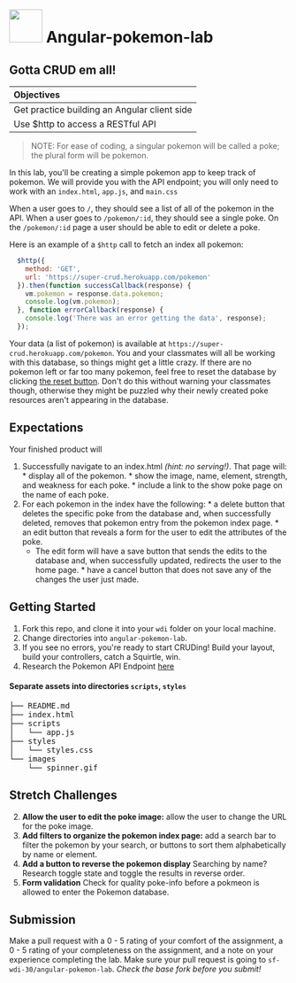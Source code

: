 

# <img src="https://cloud.githubusercontent.com/assets/7833470/10899314/63829980-8188-11e5-8cdd-4ded5bcb6e36.png" height="60">  Angular-pokemon-lab
## Gotta CRUD em all!
| **Objectives** |
| :---- |
| Get practice building an Angular client side |
| Use $http to access a RESTful API |


> NOTE: For ease of coding, a singular pokemon will be called a poke; the plural form will be pokemon.  

In this lab, you'll be creating a simple pokemon app to keep track of pokemon.  We will provide you with the API endpoint; you will only need to work with an `index.html`, `app.js`, and `main.css`

When a user goes to `/`, they should see a list of all of the pokemon in the API. When a user goes to `/pokemon/:id`, they should see a single poke. On the `/pokemon/:id` page a user should be able to edit or delete a poke.

Here is an example of a `$http` call to fetch an index all pokemon:

```javascript
  $http({
    method: 'GET',
    url: 'https://super-crud.herokuapp.com/pokemon'
  }).then(function successCallback(response) {
    vm.pokemon = response.data.pokemon;
    console.log(vm.pokemon);
  }, function errorCallback(response) {
    console.log('There was an error getting the data', response);
  });

```

Your data (a list of pokemon) is available at `https://super-crud.herokuapp.com/pokemon`. You and your classmates will all be working with this database, so things might get a little crazy. If there are no pokemon left or far too many pokemon, feel free to reset the database by clicking [the reset button](http://super-crud.herokuapp.com/reset). Don't do this without warning your classmates though, otherwise they might be puzzled why their newly created poke resources aren't appearing in the database.

## Expectations

Your finished product will

  1. Successfully navigate to an index.html *(hint: no serving!)*. That page will:
    * display all of the pokemon.
    * show the image, name, element, strength, and weakness for each poke.
    * include a link to the show poke page on the name of each poke.
  2. For each pokemon in the index have the following:
    * a delete button that deletes the specific poke from the database and, when successfully deleted, removes that pokemon entry from the pokemon index page.
    * an edit button that reveals a form for the user to edit the attributes of the poke.
    	* The edit form will have a save button that sends the edits to the database and, when successfully updated, redirects the user to the home page.
    * have a cancel button that does not save any of the changes the user just made.

## Getting Started

1. Fork this repo, and clone it into your `wdi` folder on your local machine.
2. Change directories into `angular-pokemon-lab`.
3. If you see no errors, you're ready to start CRUDing! Build your layout, build your controllers, catch a Squirtle, win.
4. Research the Pokemon API Endpoint [here](https://github.com/SF-WDI-LABS/super-crud-api)

#### Separate assets into directories `scripts`, `styles`

<pre>
├── README.md
├── index.html
├── scripts
│   └── app.js
├── styles
│   └── styles.css
└── images
    └── spinner.gif
</pre>


## Stretch Challenges

2. **Allow the user to edit the poke image:** allow the user to change the URL for the poke image.
3. **Add filters to organize the pokemon index page:** add a search bar to filter the pokemon by your search, or buttons to sort them alphabetically by name or element.
4. **Add a button to reverse the pokemon display** Searching by name? Research toggle state and toggle the results in reverse order. 
5. **Form validation** Check for quality poke-info before a pokmeon is allowed to enter the Pokemon database.

## Submission

Make a pull request with a 0 - 5 rating of your comfort of the assignment, a 0 - 5 rating of your completeness on the assignment, and a note on your experience completing the lab. Make sure your pull request is going to `sf-wdi-30/angular-pokemon-lab`. *Check the base fork before you submit!*
